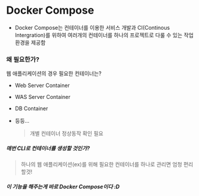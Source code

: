 # Docker Compose

* Docker Compose는 컨테이너를 이용한 서비스 개발과 CI(Continous Intergration)를 위하여 여러개의 컨테이너를 하나의 프로젝트로 다룰 수 있는 작업환경을 제공함



### 왜 필요한가?

웹 애플리케이션의 경우 필요한 컨테이너는?

- Web Server Container

- WAS Server Container

- DB Container

- 등등...

  > 개별 컨테이너 정상동작 확인 필요

##### 매번 CLI로 컨테이너를 생성할 것인가?

> 하나의 웹 애플리케이션(ex)를 위해 필요한 컨테이너를 하나로 관리면 엄청 편리할것!

##### 이 기능을 해주는게 바로 Docker Compose이다 :D

